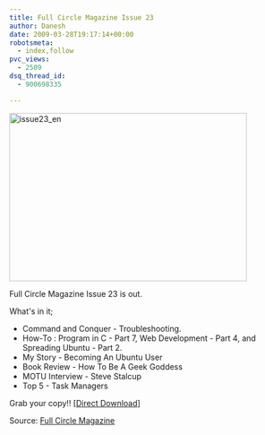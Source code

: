 ```yaml
---
title: Full Circle Magazine Issue 23
author: Danesh
date: 2009-03-28T19:17:14+00:00
robotsmeta:
  - index,follow
pvc_views:
  - 2509
dsq_thread_id:
  - 900698335

---
```

<img loading="lazy" class="alignnone size-full wp-image-1339" title="issue23_en" src="/wp-content/uploads/2009/03/issue23_en.png" alt="issue23_en" width="424" height="300" />

Full Circle Magazine Issue 23 is out.

What's in it;

  * Command and Conquer - Troubleshooting.
  * How-To : Program in C - Part 7, Web Development - Part 4, and Spreading Ubuntu - Part 2.
  * My Story - Becoming An Ubuntu User
  * Book Review - How To Be A Geek Goddess
  * MOTU Interview - Steve Stalcup
  * Top 5 - Task Managers

Grab your copy!! [[Direct Download][1]]

Source: [Full Circle Magazine][2]

 [1]: http://dl.fullcirclemagazine.org/issue23_en.pdf
 [2]: http://fullcirclemagazine.org/issue-23/